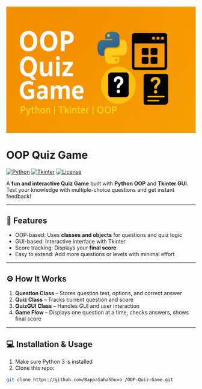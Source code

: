 ![banner](assets/banner.png)

# OOP Quiz Game

[![Python](https://img.shields.io/badge/Python-3.8+-blue)](https://www.python.org/)
[![Tkinter](https://img.shields.io/badge/Tkinter-GUI-green)](https://docs.python.org/3/library/tkinter.html)
[![License](https://img.shields.io/badge/License-MIT-yellow)](LICENSE)

A **fun and interactive Quiz Game** built with **Python OOP** and **Tkinter GUI**. Test your knowledge with multiple-choice questions and get instant feedback!  

---

## 📝 Features
- OOP-based: Uses **classes and objects** for questions and quiz logic
- GUI-based: Interactive interface with Tkinter
- Score tracking: Displays your **final score**
- Easy to extend: Add more questions or levels with minimal effort

---

## ⚙️ How It Works
1. **Question Class** – Stores question text, options, and correct answer
2. **Quiz Class** – Tracks current question and score
3. **QuizGUI Class** – Handles GUI and user interaction
4. **Game Flow** – Displays one question at a time, checks answers, shows final score

---

## 💻 Installation & Usage
1. Make sure Python 3 is installed
2. Clone this repo:
```bash
git clone https://github.com/BappaSahaShuvo /OOP-Quiz-Game.git
